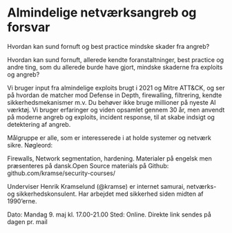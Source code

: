 

# Almindelige netværksangreb og forsvar
Hvordan kan sund fornuft og best practice mindske skader fra angreb?

Hvordan kan sund fornuft, allerede kendte foranstaltninger, best practice og andre ting, som du allerede burde have gjort, mindske skaderne fra exploits og angreb?

Vi bruger input fra almindelige exploits brugt i 2021 og Mitre ATT&CK, og ser på hvordan de matcher mod Defense in Depth, firewalling, filtrering, kendte sikkerhedsmekanismer m.v. Du behøver ikke bruge millioner på nyeste AI værktøj. Vi bruger erfaringer og viden opsamlet gennem 30 år, men anvendt på moderne angreb og exploits, incident response, til at skabe indsigt og detektering af angreb.

Målgruppe er alle, som er interesserede i at holde systemer og netværk sikre. Nøgleord:

Firewalls, Network segmentation, hardening. Materialer på engelsk men præsenteres på dansk.Open Source materials på Github: github.com/kramse/security-courses/

Underviser
Henrik Kramselund (@kramse) er internet samurai, netværks- og sikkerhedskonsulent. Har arbejdet med sikkerhed siden midten af 1990’erne.

Dato: Mandag 9. maj kl. 17.00-21.00
Sted: Online. Direkte link sendes på dagen pr. mail
